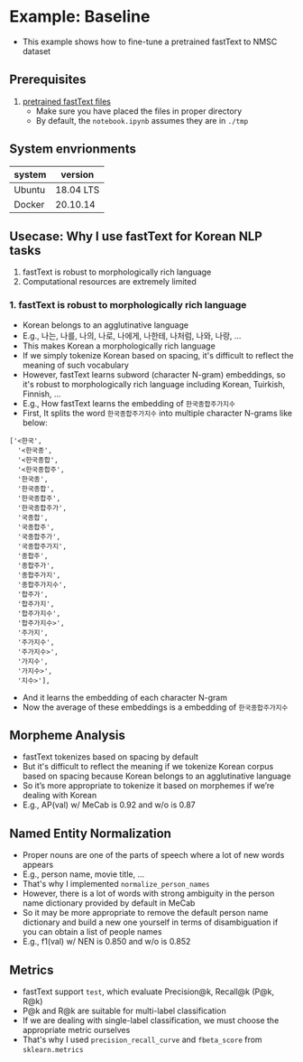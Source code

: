 # Example: Baseline

- This example shows how to fine-tune a pretrained fastText to NMSC dataset

## Prerequisites

1. [pretrained fastText files](https://ratsgo.github.io/embedding/downloaddata.html)
    - Make sure you have placed the files in proper directory
    - By default, the `notebook.ipynb` assumes they are in `./tmp`

## System envrionments

| system | version |
| --- | --- |
| Ubuntu | 18.04 LTS |
| Docker | 20.10.14 |

## Usecase: Why I use fastText for Korean NLP tasks

1. fastText is robust to morphologically rich language
2. Computational resources are extremely limited

### 1. fastText is robust to morphologically rich language

- Korean belongs to an agglutinative language
- E.g., 나는, 나를, 나의, 나로, 나에게, 나한테, 나처럼, 나와, 나랑, ...
- This makes Korean a morphologically rich language
- If we simply tokenize Korean based on spacing, it's difficult to reflect the meaning of such vocabulary
- However, fastText learns subword (character N-gram) embeddings, so it's robust to morphologically rich language including Korean, Tuirkish, Finnish, ... 
- E.g., How fastText learns the embedding of `한국종합주가지수`
- First, It splits the word `한국종합주가지수` into multiple character N-grams like below:
``` 
['<한국',
  '<한국종',
  '<한국종합',
  '<한국종합주',
  '한국종',
  '한국종합',
  '한국종합주',
  '한국종합주가',
  '국종합',
  '국종합주',
  '국종합주가',
  '국종합주가지',
  '종합주',
  '종합주가',
  '종합주가지',
  '종합주가지수',
  '합주가',
  '합주가지',
  '합주가지수',
  '합주가지수>',
  '주가지',
  '주가지수',
  '주가지수>',
  '가지수',
  '가지수>',
  '지수>'],
```
- And it learns the embedding of each character N-gram
- Now the average of these embeddings is a embedding of `한국종합주가지수`

## Morpheme Analysis

- fastText tokenizes based on spacing by default
- But it's difficult to reflect the meaning if we tokenize Korean corpus based on spacing because Korean belongs to an agglutinative language
- So it’s more appropriate to tokenize it based on morphemes if we’re dealing with Korean
- E.g., AP(val) w/ MeCab is 0.92 and w/o is 0.87

## Named Entity Normalization

- Proper nouns are one of the parts of speech where a lot of new words appears
- E.g., person name, movie title, ...
- That's why I implemented `normalize_person_names`
- However, there is a lot of words with strong ambiguity in the person name dictionary provided by default in MeCab
- So it may be more appropriate to remove the default person name dictionary and build a new one yourself in terms of disambiguation if you can obtain a list of people names
- E.g., f1(val) w/ NEN is 0.850 and w/o is 0.852 

## Metrics

- fastText support `test`, which evaluate Precision@k, Recall@k (P@k, R@k)
- P@k and R@k are suitable for multi-label classification
- If we are dealing with single-label classification, we must choose the appropriate metric ourselves
- That's why I used `precision_recall_curve` and `fbeta_score` from `sklearn.metrics`
